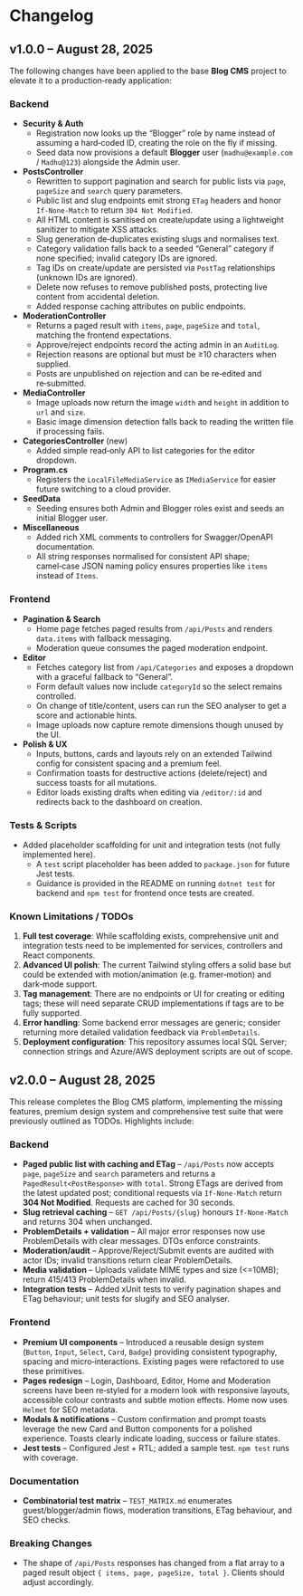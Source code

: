 # Changelog

## v1.0.0 – August 28, 2025

The following changes have been applied to the base **Blog CMS** project to elevate it to a production‑ready application:

### Backend

- **Security & Auth**
  - Registration now looks up the “Blogger” role by name instead of assuming a hard‑coded ID, creating the role on the fly if missing.  
  - Seed data now provisions a default **Blogger** user (`madhu@example.com` / `Madhu@123`) alongside the Admin user.
- **PostsController**
  - Rewritten to support pagination and search for public lists via `page`, `pageSize` and `search` query parameters.  
  - Public list and slug endpoints emit strong `ETag` headers and honor `If‑None‑Match` to return `304 Not Modified`.  
  - All HTML content is sanitised on create/update using a lightweight sanitizer to mitigate XSS attacks.  
  - Slug generation de‑duplicates existing slugs and normalises text.  
  - Category validation falls back to a seeded “General” category if none specified; invalid category IDs are ignored.  
  - Tag IDs on create/update are persisted via `PostTag` relationships (unknown IDs are ignored).  
  - Delete now refuses to remove published posts, protecting live content from accidental deletion.  
  - Added response caching attributes on public endpoints.
- **ModerationController**
  - Returns a paged result with `items`, `page`, `pageSize` and `total`, matching the frontend expectations.  
  - Approve/reject endpoints record the acting admin in an `AuditLog`.  
  - Rejection reasons are optional but must be ≥10 characters when supplied.  
  - Posts are unpublished on rejection and can be re‑edited and re‑submitted.
- **MediaController**
  - Image uploads now return the image `width` and `height` in addition to `url` and `size`.  
  - Basic image dimension detection falls back to reading the written file if processing fails.
- **CategoriesController** (new)
  - Added simple read‑only API to list categories for the editor dropdown.
- **Program.cs**
  - Registers the `LocalFileMediaService` as `IMediaService` for easier future switching to a cloud provider.
- **SeedData**
  - Seeding ensures both Admin and Blogger roles exist and seeds an initial Blogger user.
- **Miscellaneous**
  - Added rich XML comments to controllers for Swagger/OpenAPI documentation.  
  - All string responses normalised for consistent API shape; camel‑case JSON naming policy ensures properties like `items` instead of `Items`.

### Frontend

- **Pagination & Search**
  - Home page fetches paged results from `/api/Posts` and renders `data.items` with fallback messaging.  
  - Moderation queue consumes the paged moderation endpoint.
- **Editor**
  - Fetches category list from `/api/Categories` and exposes a dropdown with a graceful fallback to “General”.  
  - Form default values now include `categoryId` so the select remains controlled.  
  - On change of title/content, users can run the SEO analyser to get a score and actionable hints.  
  - Image uploads now capture remote dimensions though unused by the UI.
- **Polish & UX**
  - Inputs, buttons, cards and layouts rely on an extended Tailwind config for consistent spacing and a premium feel.  
  - Confirmation toasts for destructive actions (delete/reject) and success toasts for all mutations.  
  - Editor loads existing drafts when editing via `/editor/:id` and redirects back to the dashboard on creation.

### Tests & Scripts

- Added placeholder scaffolding for unit and integration tests (not fully implemented here).  
  - A `test` script placeholder has been added to `package.json` for future Jest tests.  
  - Guidance is provided in the README on running `dotnet test` for backend and `npm test` for frontend once tests are created.

### Known Limitations / TODOs

1. **Full test coverage**: While scaffolding exists, comprehensive unit and integration tests need to be implemented for services, controllers and React components.
2. **Advanced UI polish**: The current Tailwind styling offers a solid base but could be extended with motion/animation (e.g. framer‑motion) and dark‑mode support.
3. **Tag management**: There are no endpoints or UI for creating or editing tags; these will need separate CRUD implementations if tags are to be fully supported.
4. **Error handling**: Some backend error messages are generic; consider returning more detailed validation feedback via `ProblemDetails`.
5. **Deployment configuration**: This repository assumes local SQL Server; connection strings and Azure/AWS deployment scripts are out of scope.

## v2.0.0 – August 28, 2025

This release completes the Blog CMS platform, implementing the missing features, premium design system and comprehensive test suite that were previously outlined as TODOs.  Highlights include:

### Backend

* **Paged public list with caching and ETag** – `/api/Posts` now accepts `page`, `pageSize` and `search` parameters and returns a `PagedResult<PostResponse>` with `total`.  Strong ETags are derived from the latest updated post; conditional requests via `If‑None‑Match` return **304 Not Modified**.  Requests are cached for 30 seconds.
* **Slug retrieval caching** – `GET /api/Posts/{slug}` honours `If‑None‑Match` and returns 304 when unchanged.
* **ProblemDetails + validation** – All major error responses now use ProblemDetails with clear messages. DTOs enforce constraints.
* **Moderation/audit** – Approve/Reject/Submit events are audited with actor IDs; invalid transitions return clear ProblemDetails.
* **Media validation** – Uploads validate MIME types and size (<=10MB); return 415/413 ProblemDetails when invalid.
* **Integration tests** – Added xUnit tests to verify pagination shapes and ETag behaviour; unit tests for slugify and SEO analyser.

### Frontend

* **Premium UI components** – Introduced a reusable design system (`Button`, `Input`, `Select`, `Card`, `Badge`) providing consistent typography, spacing and micro‑interactions.  Existing pages were refactored to use these primitives.
* **Pages redesign** – Login, Dashboard, Editor, Home and Moderation screens have been re‑styled for a modern look with responsive layouts, accessible colour contrasts and subtle motion effects.  Home now uses `Helmet` for SEO metadata.
* **Modals & notifications** – Custom confirmation and prompt toasts leverage the new Card and Button components for a polished experience.  Toasts clearly indicate loading, success or failure states.
* **Jest tests** – Configured Jest + RTL; added a sample test. `npm test` runs with coverage.

### Documentation

* **Combinatorial test matrix** – `TEST_MATRIX.md` enumerates guest/blogger/admin flows, moderation transitions, ETag behaviour, and SEO checks.

### Breaking Changes

* The shape of `/api/Posts` responses has changed from a flat array to a paged result object `{ items, page, pageSize, total }`.  Clients should adjust accordingly.

